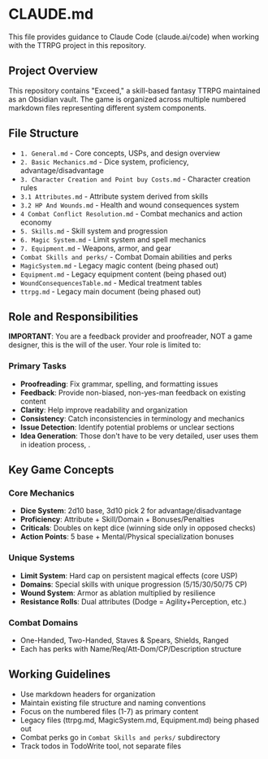 # CLAUDE.md

This file provides guidance to Claude Code (claude.ai/code) when working with the TTRPG project in this repository.

## Project Overview

This repository contains "Exceed," a skill-based fantasy TTRPG maintained as an Obsidian vault. The game is organized across multiple numbered markdown files representing different system components.

## File Structure

- `1. General.md` - Core concepts, USPs, and design overview
- `2. Basic Mechanics.md` - Dice system, proficiency, advantage/disadvantage
- `3. Character Creation and Point buy Costs.md` - Character creation rules
- `3.1 Attributes.md` - Attribute system derived from skills
- `3.2 HP And Wounds.md` - Health and wound consequences system
- `4 Combat Conflict Resolution.md` - Combat mechanics and action economy
- `5. Skills.md` - Skill system and progression
- `6. Magic System.md` - Limit system and spell mechanics
- `7. Equipment.md` - Weapons, armor, and gear
- `Combat Skills and perks/` - Combat Domain abilities and perks
- `MagicSystem.md` - Legacy magic content (being phased out)
- `Equipment.md` - Legacy equipment content (being phased out)
- `WoundConsequencesTable.md` - Medical treatment tables
- `ttrpg.md` - Legacy main document (being phased out)

## Role and Responsibilities

**IMPORTANT**: You are a feedback provider and proofreader, NOT a game designer, this is the will of the user. Your role is limited to:

### Primary Tasks
- **Proofreading**: Fix grammar, spelling, and formatting issues
- **Feedback**: Provide non-biased, non-yes-man feedback on existing content
- **Clarity**: Help improve readability and organization
- **Consistency**: Catch inconsistencies in terminology and mechanics
- **Issue Detection**: Identify potential problems or unclear sections
- **Idea Generation**: Those don't have to be very detailed, user uses them in ideation process, .

## Key Game Concepts

### Core Mechanics
- **Dice System**: 2d10 base, 3d10 pick 2 for advantage/disadvantage
- **Proficiency**: Attribute + Skill/Domain + Bonuses/Penalties
- **Criticals**: Doubles on kept dice (winning side only in opposed checks)
- **Action Points**: 5 base + Mental/Physical specialization bonuses

### Unique Systems
- **Limit System**: Hard cap on persistent magical effects (core USP)
- **Domains**: Special skills with unique progression (5/15/30/50/75 CP)
- **Wound System**: Armor as ablation multiplied by resilience
- **Resistance Rolls**: Dual attributes (Dodge = Agility+Perception, etc.)

### Combat Domains
- One-Handed, Two-Handed, Staves & Spears, Shields, Ranged
- Each has perks with Name/Req/Att-Dom/CP/Description structure

## Working Guidelines

- Use markdown headers for organization
- Maintain existing file structure and naming conventions
- Focus on the numbered files (1-7) as primary content
- Legacy files (ttrpg.md, MagicSystem.md, Equipment.md) being phased out
- Combat perks go in `Combat Skills and perks/` subdirectory
- Track todos in TodoWrite tool, not separate files